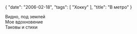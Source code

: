 {
   "date": "2006-02-18",
   "tags": [
      "Хокку"
   ],
   "title": "В метро"
}

Видно, под землей  
Мое вдохновение  
Таковы и стихи

